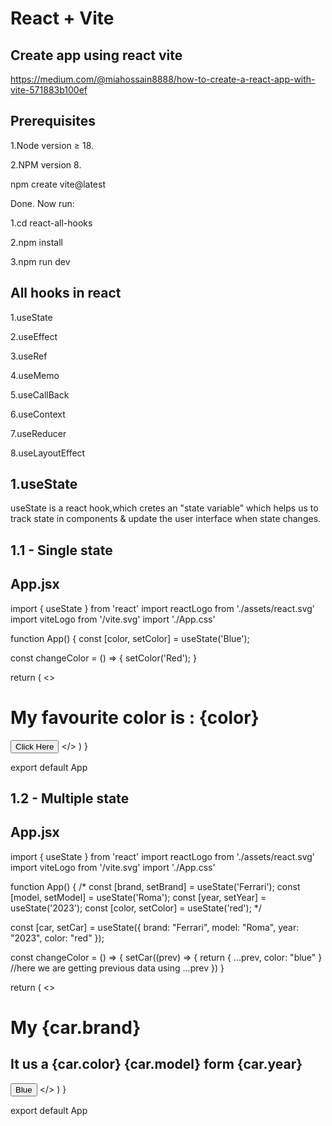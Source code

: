 # React + Vite

Create app using react vite
-----------------------------------------------------------------------------------------------------------
https://medium.com/@miahossain8888/how-to-create-a-react-app-with-vite-571883b100ef

Prerequisites
-----------------------------------------------------------------------------------------------------------
1.Node version ≥ 18.

2.NPM version 8.

npm create vite@latest

Done. Now run:

  1.cd react-all-hooks
  
  2.npm install
  
  3.npm run dev

All hooks in react
-----------------------------------------------------------------------------------------------------------
1.useState

2.useEffect

3.useRef

4.useMemo

5.useCallBack

6.useContext

7.useReducer

8.useLayoutEffect

1.useState
-----------------------------------------------------------------------------------------------------------
useState is a react hook,which cretes an "state variable" which helps us to track state in components & update the user interface when state changes.

1.1 - Single state
-----------------------------------------------------------------------------------------------------------
App.jsx 
----------------------------------------------------------------

import { useState } from 'react'
import reactLogo from './assets/react.svg'
import viteLogo from '/vite.svg'
import './App.css'

function App() {
  const [color, setColor] = useState('Blue');

  const changeColor = () => {
    setColor('Red');
  }

  return (
    <>
      <h1>My favourite color is : {color}</h1>
      <button onClick={changeColor}>Click Here</button>
    </>
  )
}

export default App

1.2 - Multiple state
-----------------------------------------------------------------------------------------------------------
App.jsx 
----------------------------------------------------------------
import { useState } from 'react'
import reactLogo from './assets/react.svg'
import viteLogo from '/vite.svg'
import './App.css'

function App() {
  /* const [brand, setBrand] = useState('Ferrari');
  const [model, setModel] = useState('Roma');
  const [year, setYear] = useState('2023');
  const [color, setColor] = useState('red'); */

  const [car, setCar] = useState({
    brand: "Ferrari",
    model: "Roma",
    year: "2023",
    color: "red"
  });

  const changeColor = () => {
    setCar((prev) => {
      return { ...prev, color: "blue" } //here we are getting previous data using ...prev
    })
  }

  return (
    <>
      <h1>My {car.brand}</h1>
      <h2>It us a {car.color} {car.model} form {car.year}</h2>
      <button onClick={changeColor}>Blue</button>
    </>
  )
}

export default App


